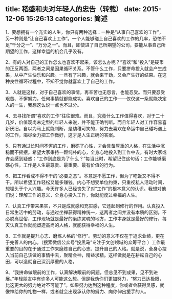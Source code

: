 title: 稻盛和夫对年轻人的忠告（转载）
date: 2015-12-06 15:26:13
categories: 简述
  --- 


1、要想拥有一个充实的人生，你只有两种选择：一种是“从事自己喜欢的工作”，另一种则是“让自己喜欢上工作”。一个人能够碰上自己喜欢的工作的几率，恐怕不足“千分之一”、“万分之一”。而且，即使进了自己所期望的公司，要能从事自己所期望的工作，这样幸运的机会几乎没有。

2、有的人对自己的工作怎么也喜欢不起来，该怎么办呢？“喜欢”和“投入”是硬币的正反两面，两者之间是因果循环关系。不管什么工作，只要拼命投入就会产生成果，从中产生快乐和兴趣。一旦有了兴趣，就会来干劲，又会产生好的结果。在这种良性循环过程中，不知不觉你就喜欢上了自己的工作。

3、人就是这样，对于自己喜欢的事情，再辛苦也无怨言，也能忍受。而只要忍受艰苦、不懈努力，任何事情就都能成功。喜欢自己的工作――仅仅这一条就能决定人的一生，我想这么说一点也不过分。

4、去寻找所谓“喜欢的工作”往往很难。而且，究竟什么工作值得喜欢，对于二十几岁，价值观尚未定型的年轻人来说，并不能正确判断。而且年轻人对工作容易喜新厌旧。自以为马上就能判断，是幼稚可笑的，努力去喜欢在命运中自己碰巧遇上的工作，竭尽全力把工作做好，这才是人生正确的答案。

5、只有通过长时间不懈的工作，磨砺了心性，才会具备厚重的人格，在生活中沉稳而不摇摆。希望大家秉持一颗纯朴的心，全身心地投入到工作中去。有时大家或许会感到疑惑：“工作到底是为了什么？”每当此时，希望记住这句话：工作能够磨砺心性，工作是人生最尊贵、最重要、最有价值的行为。

6、把工作看成不得不干的“必要之恶”。本意是不愿工作，但为了吃饭又不得不干。所以希望工作轻松又能多赚钱。内心不想受单位约束，只重视私人活动时间，想埋头于个人兴趣。今天许多人已经丧失了对“工作”的根本意义的认识。我想对他们说：理解工作的意义，全身心投入工作，你就能度过幸福的人生。

7、认真工作带来果实，不只是成就感和充实感，它还起到修行的作用。认真投入日常生活中的劳动，与通过坐禅获得精神统一，这两者之间并没有本质的区别。不必脱离世俗，工作现场就是最好的磨练灵魂的地方，工作本身就是最好的修行，每天认真工作就能塑造高尚的人格，就能获得幸福的人生。

8、工作就是提升心志、磨炼人格的“修行”。劳动的意义不仅在于追求业绩，更在于完善人的内心。（搜索微信公众号“投黑马”专注于文创领域的众筹平台 ）工作最重要的目的在于通过工作来磨炼自己的心志、提升自己的人格。就是说，全身心投入当前自己该做的事情中去，聚精会神，精益求精。这样做就是在耕耘自己的心田，可以造就自己深沉厚重的人格。

9、“我拼命做眼前的工作，认真解决眼前的问题，但总见不到成果，见不到进展。”年轻朋友中有许多人可能这么想。但是我劝你们更加努力，“努力已达极限，比这更大的努力绝对不可能了”。如果努力达到这种程度，你或者会获得灵感，就像神给你的礼物一样，或者就会出现承认你的努力、向你伸出援手的人。